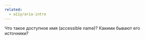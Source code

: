 ```yaml
---
related:
  - a11y/aria-intro
---
```


Что такое доступное имя (accessible name)? Какими бывают его источники?
